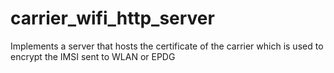 # carrier_wifi_http_server
Implements a server that hosts the certificate of the carrier which is used to encrypt the IMSI sent to WLAN or EPDG 
